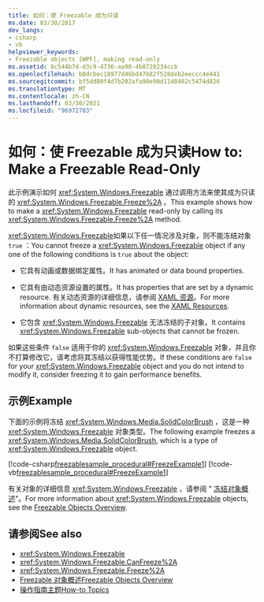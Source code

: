 ```yaml
---
title: 如何：使 Freezable 成为只读
ms.date: 03/30/2017
dev_langs:
- csharp
- vb
helpviewer_keywords:
- Freezable objects [WPF], making read-only
ms.assetid: 6c544b7d-d3c9-4736-aa90-4b8728234ccb
ms.openlocfilehash: b8dcbec18977d46bd47b82f528deb2eeccc4e441
ms.sourcegitcommit: bf5dd80f4d7b202afa90e90d1148402c5474d826
ms.translationtype: MT
ms.contentlocale: zh-CN
ms.lasthandoff: 03/30/2021
ms.locfileid: "96972783"
---
```

# <a name="how-to-make-a-freezable-read-only"></a><span data-ttu-id="cdea2-102">如何：使 Freezable 成为只读</span><span class="sxs-lookup"><span data-stu-id="cdea2-102">How to: Make a Freezable Read-Only</span></span>
<span data-ttu-id="cdea2-103">此示例演示如何 <xref:System.Windows.Freezable> 通过调用方法来使其成为只读的 <xref:System.Windows.Freezable.Freeze%2A> 。</span><span class="sxs-lookup"><span data-stu-id="cdea2-103">This example shows how to make a <xref:System.Windows.Freezable> read-only by calling its <xref:System.Windows.Freezable.Freeze%2A> method.</span></span>  
  
 <span data-ttu-id="cdea2-104"><xref:System.Windows.Freezable>如果以下任一情况涉及对象，则不能冻结对象 `true` ：</span><span class="sxs-lookup"><span data-stu-id="cdea2-104">You cannot freeze a <xref:System.Windows.Freezable> object if any one of the following conditions is `true` about the object:</span></span>  
  
- <span data-ttu-id="cdea2-105">它具有动画或数据绑定属性。</span><span class="sxs-lookup"><span data-stu-id="cdea2-105">It has animated or data bound properties.</span></span>  
  
- <span data-ttu-id="cdea2-106">它具有由动态资源设置的属性。</span><span class="sxs-lookup"><span data-stu-id="cdea2-106">It has properties that are set by a dynamic resource.</span></span> <span data-ttu-id="cdea2-107">有关动态资源的详细信息，请参阅 [XAML 资源](/dotnet/desktop-wpf/fundamentals/xaml-resources-define)。</span><span class="sxs-lookup"><span data-stu-id="cdea2-107">For more information about dynamic resources, see the [XAML Resources](/dotnet/desktop-wpf/fundamentals/xaml-resources-define).</span></span>  
  
- <span data-ttu-id="cdea2-108">它包含 <xref:System.Windows.Freezable> 无法冻结的子对象。</span><span class="sxs-lookup"><span data-stu-id="cdea2-108">It contains <xref:System.Windows.Freezable> sub-objects that cannot be frozen.</span></span>  
  
 <span data-ttu-id="cdea2-109">如果这些条件 `false` 适用于你的 <xref:System.Windows.Freezable> 对象，并且你不打算修改它，请考虑将其冻结以获得性能优势。</span><span class="sxs-lookup"><span data-stu-id="cdea2-109">If these conditions are `false` for your <xref:System.Windows.Freezable> object and you do not intend to modify it, consider freezing it to gain performance benefits.</span></span>  
  
## <a name="example"></a><span data-ttu-id="cdea2-110">示例</span><span class="sxs-lookup"><span data-stu-id="cdea2-110">Example</span></span>  
 <span data-ttu-id="cdea2-111">下面的示例将冻结 <xref:System.Windows.Media.SolidColorBrush> ，这是一种 <xref:System.Windows.Freezable> 对象类型。</span><span class="sxs-lookup"><span data-stu-id="cdea2-111">The following example freezes a <xref:System.Windows.Media.SolidColorBrush>, which is a type of <xref:System.Windows.Freezable> object.</span></span>  
  
 [!code-csharp[freezablesample_procedural#FreezeExample1](~/samples/snippets/csharp/VS_Snippets_Wpf/freezablesample_procedural/CSharp/freezablesample.cs#freezeexample1)]
 [!code-vb[freezablesample_procedural#FreezeExample1](~/samples/snippets/visualbasic/VS_Snippets_Wpf/freezablesample_procedural/visualbasic/freezablesample.vb#freezeexample1)]  
  
 <span data-ttu-id="cdea2-112">有关对象的详细信息 <xref:System.Windows.Freezable> ，请参阅 " [冻结对象概述](freezable-objects-overview.md)"。</span><span class="sxs-lookup"><span data-stu-id="cdea2-112">For more information about <xref:System.Windows.Freezable> objects, see the [Freezable Objects Overview](freezable-objects-overview.md).</span></span>  
  
## <a name="see-also"></a><span data-ttu-id="cdea2-113">请参阅</span><span class="sxs-lookup"><span data-stu-id="cdea2-113">See also</span></span>

- <xref:System.Windows.Freezable>
- <xref:System.Windows.Freezable.CanFreeze%2A>
- <xref:System.Windows.Freezable.Freeze%2A>
- [<span data-ttu-id="cdea2-114">Freezable 对象概述</span><span class="sxs-lookup"><span data-stu-id="cdea2-114">Freezable Objects Overview</span></span>](freezable-objects-overview.md)
- [<span data-ttu-id="cdea2-115">操作指南主题</span><span class="sxs-lookup"><span data-stu-id="cdea2-115">How-to Topics</span></span>](base-elements-how-to-topics.md)
